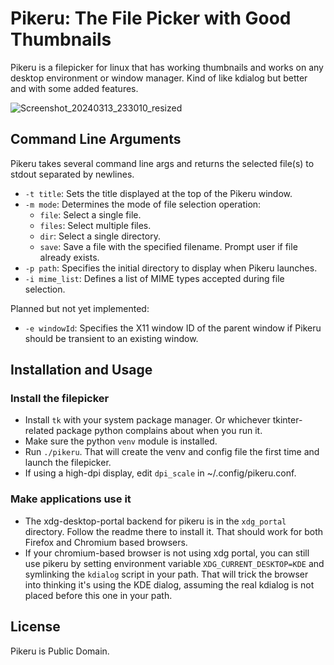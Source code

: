  # Pikeru: The File Picker with Good Thumbnails

Pikeru is a filepicker for linux that has working thumbnails and works on any desktop environment or window manager. Kind of like kdialog but better and with some added features.

![Screenshot_20240313_233010_resized](https://github.com/dvhar/pikeru/assets/33729230/eab08fc2-c10a-4a49-b561-d8a78ee263f9)

## Command Line Arguments
Pikeru takes several command line args and returns the selected file(s) to stdout separated by newlines.

- `-t title`: Sets the title displayed at the top of the Pikeru window.
- `-m mode`: Determines the mode of file selection operation:
  - `file`: Select a single file.
  - `files`: Select multiple files.
  - `dir`: Select a single directory.
  - `save`: Save a file with the specified filename. Prompt user if file already exists.
- `-p path`: Specifies the initial directory to display when Pikeru launches.
- `-i mime_list`: Defines a list of MIME types accepted during file selection.

Planned but not yet implemented:
- `-e windowId`: Specifies the X11 window ID of the parent window if Pikeru should be transient to an existing window.

## Installation and Usage

### Install the filepicker
* Install `tk` with your system package manager. Or whichever tkinter-related package python complains about when you run it.
* Make sure the python `venv` module is installed.
* Run `./pikeru`. That will create the venv and config file the first time and launch the filepicker.
* If using a high-dpi display, edit `dpi_scale` in ~/.config/pikeru.conf.

### Make applications use it
* The xdg-desktop-portal backend for pikeru is in the `xdg_portal` directory. Follow the readme there to install it. That should work for both Firefox and Chromium based browsers.
* If your chromium-based browser is not using xdg portal, you can still use pikeru by setting environment variable `XDG_CURRENT_DESKTOP=KDE` and symlinking the `kdialog` script in your path. That will trick the browser into thinking it's using the KDE dialog, assuming the real kdialog is not placed before this one in your path.

## License
Pikeru is Public Domain.
